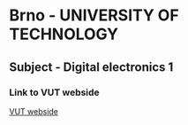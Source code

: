 # Brno - UNIVERSITY OF TECHNOLOGY

## Subject - Digital electronics 1

### Link to VUT webside
[VUT webside](https://www.vutbr.cz/)

